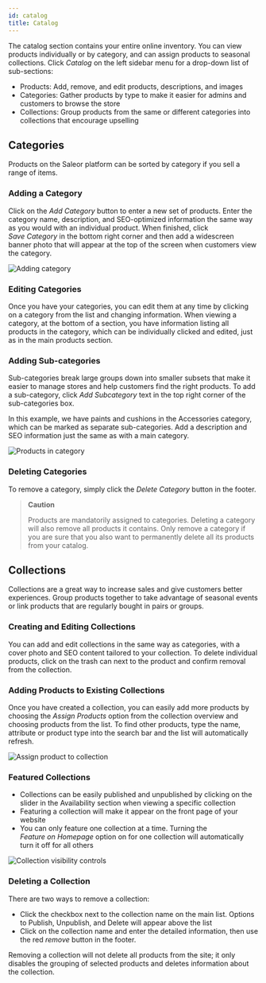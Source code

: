 ```yaml
---
id: catalog
title: Catalog
---
```


The catalog section contains your entire online inventory. You can view products individually or by category, and can assign products to seasonal collections. Click _Catalog_ on the left sidebar menu for a drop-down list of sub-sections:

- Products: Add, remove, and edit products, descriptions, and images
- Categories: Gather products by type to make it easier for admins and customers to browse the store
- Collections: Group products from the same or different categories into collections that encourage upselling 


## Categories

Products on the Saleor platform can be sorted by category if you sell a range of items.


### Adding a Category

Click on the _Add&nbsp;Category_ button to enter a new set of products. Enter the category name, description, and SEO-optimized information the same way as you would with an individual product. When finished, click _Save&nbsp;Category_ in the bottom right corner and then add a widescreen banner photo that will appear at the top of the screen when customers view the category.

![Adding category](/assets/dashboard-catalog/15.jpg)


### Editing Categories

Once you have your categories, you can edit them at any time by clicking on a category from the list and changing information. When viewing a category, at the bottom of a section, you have information listing all products in the category, which can be individually clicked and edited, just as in the main products section. 


### Adding Sub-categories

Sub-categories break large groups down into smaller subsets that make it easier to manage stores and help customers find the right products. To add a sub-category, click _Add&nbsp;Subcategory_ text in the top right corner of the sub-categories box.

In this example, we have paints and cushions in the Accessories category, which can be marked as separate sub-categories. Add a description and SEO information just the same as with a main category.

![Products in category](/assets/dashboard-catalog/16.jpg)


### Deleting Categories

To remove a category, simply click the _Delete&nbsp;Category_ button in the footer. 

> **Caution** 
>
> Products are mandatorily assigned to categories. Deleting a category will also remove all products it contains. Only remove a category if you are sure that you also want to permanently delete all its products from your catalog.


## Collections

Collections are a great way to increase sales and give customers better experiences. Group products together to take advantage of seasonal events or link products that are regularly bought in pairs or groups. 


### Creating and Editing Collections

You can add and edit collections in the same way as categories, with a cover photo and SEO content tailored to your collection. To delete individual products, click on the trash can next to the product and confirm removal from the collection.


### Adding Products to Existing Collections

Once you have created a collection, you can easily add more products by choosing the _Assign&nbsp;Products_ option from the collection overview and choosing products from the list. To find other products, type the name, attribute or product type into the search bar and the list will automatically refresh.

![Assign product to collection](/assets/dashboard-catalog/17.jpg)


### Featured Collections

- Collections can be easily published and unpublished by clicking on the slider in the Availability section when viewing a specific collection 
- Featuring a collection will make it appear on the front page of your website
- You can only feature one collection at a time. Turning the _Feature&nbsp;on&nbsp;Homepage_ option on for one collection will automatically turn it off for all others

![Collection visibility controls](/assets/dashboard-catalog/18.jpg)


### Deleting a Collection

There are two ways to remove a collection:

- Click the checkbox next to the collection name on the main list. Options to Publish, Unpublish, and Delete will appear above the list
- Click on the collection name and enter the detailed information, then use the red _remove_ button in the footer.

Removing a collection will not delete all products from the site; it only disables the grouping of selected products and deletes information about the collection.
